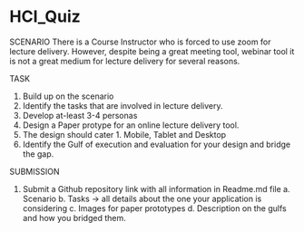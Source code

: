 # HCI_Quiz

SCENARIO
There is a Course Instructor who is forced to use zoom for lecture delivery. However, despite being a great meeting tool, webinar tool it is not a great medium for lecture delivery for several reasons. 

TASK
1.	Build up on the scenario
2.	Identify the tasks that are involved in lecture delivery.
3.	Develop at-least 3-4 personas
4.	Design a Paper protype for an online lecture delivery  tool.
5.	The design should cater 1. Mobile, Tablet and Desktop
6.	Identify the Gulf of execution and evaluation for your design and bridge the gap. 

SUBMISSION
1.	Submit a Github repository link with all information in Readme.md file
    a.	   Scenario
    b.	   Tasks -> all details about the one your application is considering
    c.	   Images for paper prototypes
    d.	   Description on the gulfs and how you bridged them. 
